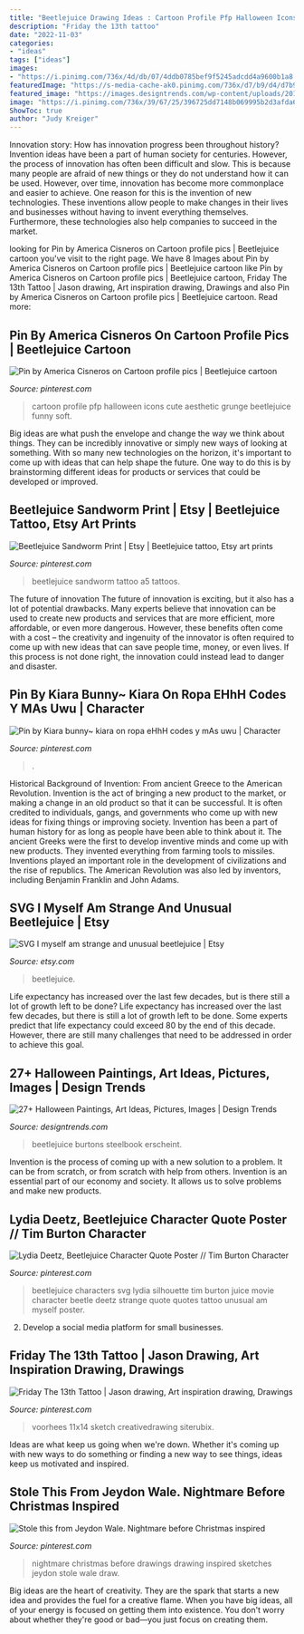 ```yaml
---
title: "Beetlejuice Drawing Ideas : Cartoon Profile Pfp Halloween Icons Cute Aesthetic Grunge Beetlejuice Funny Soft"
description: "Friday the 13th tattoo"
date: "2022-11-03"
categories:
- "ideas"
tags: ["ideas"]
images:
- "https://i.pinimg.com/736x/4d/db/07/4ddb0785bef9f5245adcdd4a9600b1a8.jpg"
featuredImage: "https://s-media-cache-ak0.pinimg.com/736x/d7/b9/d4/d7b9d48894b09590a84b2d99e2746d27--beetlejuice-characters-tim-burton-characters.jpg"
featured_image: "https://images.designtrends.com/wp-content/uploads/2016/03/11095114/Beetlejuice-Halloween-Painting.jpg"
image: "https://i.pinimg.com/736x/39/67/25/396725dd7148b069995b2d3afda6bca6.jpg"
ShowToc: true
author: "Judy Kreiger"
---
```



Innovation story: How has innovation progress been throughout history?
Invention ideas have been a part of human society for centuries. However, the process of innovation has often been difficult and slow. This is because many people are afraid of new things or they do not understand how it can be used. However, over time, innovation has become more commonplace and easier to achieve. One reason for this is the invention of new technologies. These inventions allow people to make changes in their lives and businesses without having to invent everything themselves. Furthermore, these technologies also help companies to succeed in the market.

	

		
looking for Pin by America Cisneros on Cartoon profile pics | Beetlejuice cartoon you've visit to the right page. We have 8 Images about Pin by America Cisneros on Cartoon profile pics | Beetlejuice cartoon like Pin by America Cisneros on Cartoon profile pics | Beetlejuice cartoon, Friday The 13th Tattoo | Jason drawing, Art inspiration drawing, Drawings and also Pin by America Cisneros on Cartoon profile pics | Beetlejuice cartoon. Read more:
		
    
## Pin By America Cisneros On Cartoon Profile Pics | Beetlejuice Cartoon

<img loading=lazy src="https://i.pinimg.com/736x/4d/db/07/4ddb0785bef9f5245adcdd4a9600b1a8.jpg" onerror="this.onerror=null;this.src='https://tse3.mm.bing.net/th?id=OIP.YLVSA_dAnRm2aUP1QbTWxwHaHL&amp;pid=15.1';" alt="Pin by America Cisneros on Cartoon profile pics | Beetlejuice cartoon">

_Source: pinterest.com_

>cartoon profile pfp halloween icons cute aesthetic grunge beetlejuice funny soft. 

	

Big ideas are what push the envelope and change the way we think about things. They can be incredibly innovative or simply new ways of looking at something. With so many new technologies on the horizon, it's important to come up with ideas that can help shape the future. One way to do this is by brainstorming different ideas for products or services that could be developed or improved.

    
## Beetlejuice Sandworm Print | Etsy | Beetlejuice Tattoo, Etsy Art Prints

<img loading=lazy src="https://i.pinimg.com/736x/a5/95/5a/a5955ad4491d9e063f6400052fb67c19.jpg" onerror="this.onerror=null;this.src='https://tse1.mm.bing.net/th?id=OIP.w8YFbHq9poprUvbqq0OUTQHaJ3&amp;pid=15.1';" alt="Beetlejuice Sandworm Print | Etsy | Beetlejuice tattoo, Etsy art prints">

_Source: pinterest.com_

>beetlejuice sandworm tattoo a5 tattoos. 

	

The future of innovation
The future of innovation is exciting, but it also has a lot of potential drawbacks. Many experts believe that innovation can be used to create new products and services that are more efficient, more affordable, or even more dangerous. However, these benefits often come with a cost – the creativity and ingenuity of the innovator is often required to come up with new ideas that can save people time, money, or even lives. If this process is not done right, the innovation could instead lead to danger and disaster.

    
## Pin By Kiara Bunny~ Kiara On Ropa EHhH Codes Y MAs Uwu | Character

<img loading=lazy src="https://i.pinimg.com/736x/86/ef/d1/86efd128b2136a71b9a1f2e8df0f9f80.jpg" onerror="this.onerror=null;this.src='https://tse1.mm.bing.net/th?id=OIP.vv71-87DVjTfsrQgOp1z8AHaJ3&amp;pid=15.1';" alt="Pin by Kiara bunny~ kiara on ropa eHhH codes y mAs uwu | Character">

_Source: pinterest.com_

>. 

	

Historical Background of Invention: From ancient Greece to the American Revolution.
Invention is the act of bringing a new product to the market, or making a change in an old product so that it can be successful. It is often credited to individuals, gangs, and governments who come up with new ideas for fixing things or improving society. Invention has been a part of human history for as long as people have been able to think about it. The ancient Greeks were the first to develop inventive minds and come up with new products. They invented everything from farming tools to missiles. Inventions played an important role in the development of civilizations and the rise of republics. The American Revolution was also led by inventors, including Benjamin Franklin and John Adams.

    
## SVG I Myself Am Strange And Unusual Beetlejuice | Etsy

<img loading=lazy src="https://i.etsystatic.com/22548738/r/il/9f2f37/2927673868/il_fullxfull.2927673868_kb6d.jpg" onerror="this.onerror=null;this.src='https://tse3.mm.bing.net/th?id=OIP.KWQ2S6KGsFSnZx-RLft2CQHaH_&amp;pid=15.1';" alt="SVG I myself am strange and unusual beetlejuice | Etsy">

_Source: etsy.com_

>beetlejuice. 

	

Life expectancy has increased over the last few decades, but is there still a lot of growth left to be done?
Life expectancy has increased over the last few decades, but there is still a lot of growth left to be done. Some experts predict that life expectancy could exceed 80 by the end of this decade. However, there are still many challenges that need to be addressed in order to achieve this goal.

    
## 27+ Halloween Paintings, Art Ideas, Pictures, Images | Design Trends

<img loading=lazy src="https://images.designtrends.com/wp-content/uploads/2016/03/11095114/Beetlejuice-Halloween-Painting.jpg" onerror="this.onerror=null;this.src='https://tse2.mm.bing.net/th?id=OIP.1JuLz1j1AdxuFEZEcRtCtwHaHa&amp;pid=15.1';" alt="27+ Halloween Paintings, Art Ideas, Pictures, Images | Design Trends">

_Source: designtrends.com_

>beetlejuice burtons steelbook erscheint. 

	

Invention is the process of coming up with a new solution to a problem. It can be from scratch, or from scratch with help from others. Invention is an essential part of our economy and society. It allows us to solve problems and make new products.

    
## Lydia Deetz, Beetlejuice Character Quote Poster // Tim Burton Character

<img loading=lazy src="https://s-media-cache-ak0.pinimg.com/736x/d7/b9/d4/d7b9d48894b09590a84b2d99e2746d27--beetlejuice-characters-tim-burton-characters.jpg" onerror="this.onerror=null;this.src='https://tse3.mm.bing.net/th?id=OIP.YFgWIZqwzyh8ZOXeP2YWnwHaLb&amp;pid=15.1';" alt="Lydia Deetz, Beetlejuice Character Quote Poster // Tim Burton Character">

_Source: pinterest.com_

>beetlejuice characters svg lydia silhouette tim burton juice movie character beetle deetz strange quote quotes tattoo unusual am myself poster. 

	

2. Develop a social media platform for small businesses.

    
## Friday The 13th Tattoo | Jason Drawing, Art Inspiration Drawing, Drawings

<img loading=lazy src="https://i.pinimg.com/736x/39/67/25/396725dd7148b069995b2d3afda6bca6.jpg" onerror="this.onerror=null;this.src='https://tse4.mm.bing.net/th?id=OIP.xpk4jhNdsB_hSTPSWyowmQHaJr&amp;pid=15.1';" alt="Friday The 13th Tattoo | Jason drawing, Art inspiration drawing, Drawings">

_Source: pinterest.com_

>voorhees 11x14 sketch creativedrawing siterubix. 

	

Ideas are what keep us going when we're down. Whether it's coming up with new ways to do something or finding a new way to see things, ideas keep us motivated and inspired.

    
## Stole This From Jeydon Wale. Nightmare Before Christmas Inspired

<img loading=lazy src="https://i.pinimg.com/736x/05/b1/40/05b1408b4764bf417dfd89c79c075949--a-nightmare-nightmare-before-christmas.jpg" onerror="this.onerror=null;this.src='https://tse3.mm.bing.net/th?id=OIP.FBsQYjHN8qwfKIAqy8OhigHaJ4&amp;pid=15.1';" alt="Stole this from Jeydon Wale. Nightmare before Christmas inspired">

_Source: pinterest.com_

>nightmare christmas before drawings drawing inspired sketches jeydon stole wale draw. 

	

Big ideas are the heart of creativity. They are the spark that starts a new idea and provides the fuel for a creative flame. When you have big ideas, all of your energy is focused on getting them into existence. You don't worry about whether they're good or bad—you just focus on creating them.

